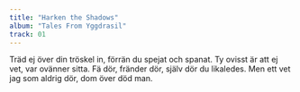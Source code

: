 ```yaml
---
title: "Harken the Shadows"
album: "Tales From Yggdrasil"
track: 01
---
```


Träd ej över din tröskel in,
förrän du spejat och spanat.
Ty ovisst är att ej vet, var ovänner sitta.
Fä dör, fränder dör, själv dör du likaledes.
Men ett vet jag som aldrig dör,
dom över död man.